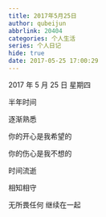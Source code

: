 ```yaml
---
title: 2017年5月25日
author: qubeijun
abbrlink: 20404
categories: 个人生活
series: 个人日记
hide: true
date: 2017-05-25 17:00:29
---
```


2017 年 5 月 25 日 星期四

半年时间

逐渐熟悉

你的开心是我希望的

你的伤心是我不想的

时间流逝

相知相守

无所畏任何
继续在一起
